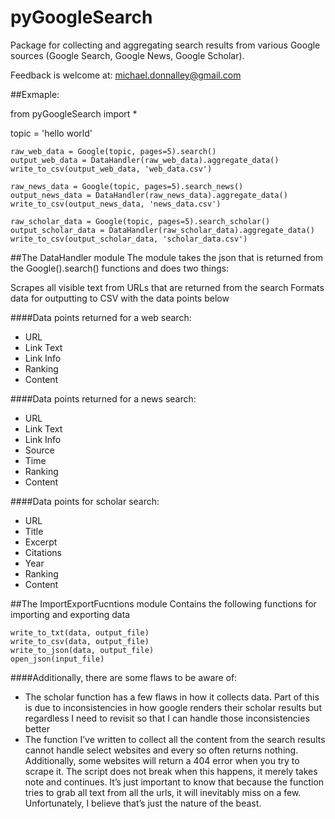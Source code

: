 # pyGoogleSearch
Package for collecting and aggregating search results from various Google sources (Google Search, Google News, Google Scholar). 

Feedback is welcome at: michael.donnalley@gmail.com

##Exmaple:

from pyGoogleSearch import *

topic = 'hello world'

```
raw_web_data = Google(topic, pages=5).search()
output_web_data = DataHandler(raw_web_data).aggregate_data()
write_to_csv(output_web_data, 'web_data.csv')

raw_news_data = Google(topic, pages=5).search_news()
output_news_data = DataHandler(raw_news_data).aggregate_data()
write_to_csv(output_news_data, 'news_data.csv')

raw_scholar_data = Google(topic, pages=5).search_scholar()
output_scholar_data = DataHandler(raw_scholar_data).aggregate_data()
write_to_csv(output_scholar_data, 'scholar_data.csv')
```

##The DataHandler module
The module takes the json that is returned from the Google().search() functions and does two things:

Scrapes all visible text from URLs that are returned from the search
Formats data for outputting to CSV with the data points below


####Data points returned for a web search:

* URL
* Link Text
* Link Info
* Ranking 
* Content

####Data points returned for a news search:

* URL
* Link Text
* Link Info
* Source
* Time
* Ranking
* Content

####Data points for scholar search:

* URL
* Title
* Excerpt
* Citations
* Year
* Ranking
* Content


##The ImportExportFucntions module
Contains the following functions for importing and exporting data
```
write_to_txt(data, output_file)
write_to_csv(data, output_file)
write_to_json(data, output_file)
open_json(input_file)
```

####Additionally, there are some flaws to be aware of: 

* The scholar function has a few flaws in how it collects data. Part of this is due to inconsistencies in how google renders their scholar results but regardless I need to revisit so that I can handle those inconsistencies better
* The function I’ve written to collect all the content from the search results cannot handle select websites and every so often returns nothing. Additionally, some websites will return a 404 error when you try to scrape it. The script does not break when this happens, it merely takes note and continues. It’s just important to know that because the function tries to grab all text from all the urls, it will inevitably miss on a few. Unfortunately, I believe that’s just the nature of the beast.

